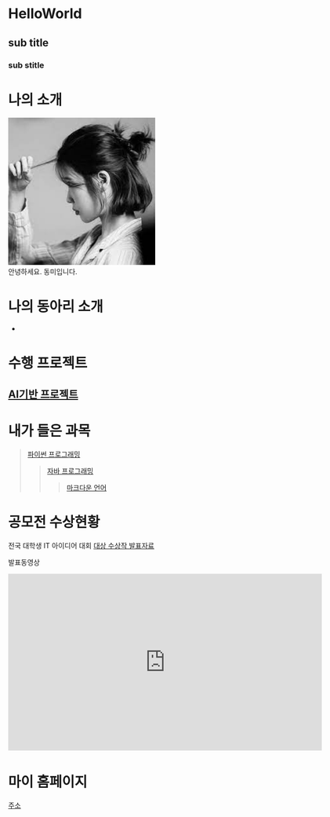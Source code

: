 # HelloWorld
## sub title
### sub stitle



# 나의 소개
<img src="1.jpg" width="300" height="300"/><br>
안녕하세요. 동미입니다.

# 나의 동아리 소개
-

# 수행 프로젝트
## [AI기반 프로젝트](https://sejin0101.github.io/modern-resume-theme/)


# 내가 들은 과목
> [파이썬 프로그래밍](http://www.python.org)
> > [자바 프로그래밍](http://www.Java.org)
> > > [마크다운 언어](https://gist.github.com/ihoneymon/652be052a0727ad59601)

# 공모전 수상현황
전국 대학생 IT 아이디어 대회
[대상 수상작 발표자료](/presentation.pptx)

발표동영상
<iframe width="640" height="360" src="https://www.youtube.com/embed/t24C0DMcNMM" title="대학교에 돔구장이?!⚾ 매출 3조✨대기업이 재단인 동양미래대학교 대학탐방기🛴" frameborder="0" allow="accelerometer; autoplay; clipboard-write; encrypted-media; gyroscope; picture-in-picture; web-share" allowfullscreen></iframe>


마이 홈페이지
==================
[주소](https://sejin0101.github.io/HelloWorld/)
